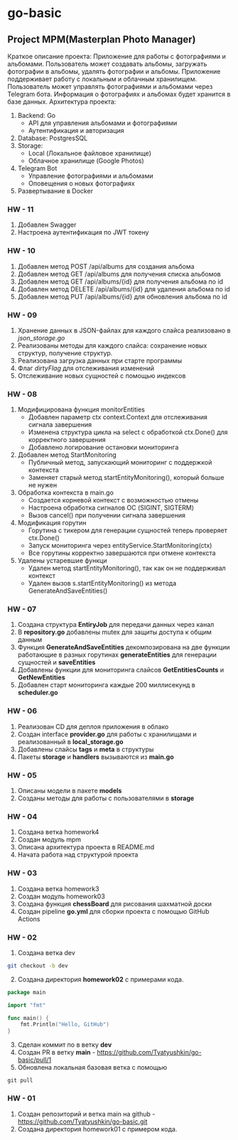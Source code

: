 # go-basic

## Project MPM(Masterplan Photo Manager)
Краткое описание проекта: Приложение для работы с фотографиями и альбомами. Пользователь может создавать альбомы, загружать фотографии в альбомы, удалять фотографии и альбомы. Приложение поддерживает работу с локальным и облачным хранилищем. Пользователь может управлять фотографиями и альбомами через Telegram бота. Информация о фотографиях и альбомах будет хранится в базе данных.
Архитектура проекта:
1. Backend: Go
    - API для управления альбомами и фотографиями
    - Аутентификация и авторизация
2. Database: PostgresSQL
3. Storage: 
    - Local (Локальное файловое хранилище)
    - Облачное хранилище (Google Photos)
4. Telegram Bot
    - Управление фотографиями и альбомами
    - Оповещения о новых фотографиях
5. Развертывание в Docker

### HW - 11
1. Добавлен Swagger
2. Настроена аутентификация по JWT токену

### HW - 10
1. Добавлен метод POST /api/albums для создания альбома
2. Добавлен метод GET /api/albums для получения списка альбомов
3. Добавлен метод GET /api/albums/{id} для получения альбома по id
4. Добавлен метод DELETE /api/albums/{id} для удаления альбома по id
5. Добавлен метод PUT /api/albums/{id} для обновления альбома по id


### HW - 09
1. Хранение данных в JSON-файлах для каждого слайса реализовано  в *json_storage.go*
2. Реализованы методы для каждого слайса: сохранение новых структур, получение структур.
3. Реализована загрузка данных при старте программы
4. Флаг *dirtyFlag* для отслеживания изменений
5. Отслеживание новых сущностей с помощью индексов


### HW - 08

1. Модифицирована функция monitorEntities
   - Добавлен параметр ctx context.Context для отслеживания сигнала завершения
   - Изменена структура цикла на select с обработкой ctx.Done() для корректного завершения
   - Добавлено логирование остановки мониторинга
2. Добавлен метод StartMonitoring
   - Публичный метод, запускающий мониторинг с поддержкой контекста
   - Заменяет старый метод startEntityMonitoring(), который больше не нужен
3. Обработка контекста в main.go
   - Создается корневой контекст с возможностью отмены
   - Настроена обработка сигналов ОС (SIGINT, SIGTERM)
   - Вызов cancel() при получении сигнала завершения
4. Модификация горутин
   - Горутина с тикером для генерации сущностей теперь проверяет ctx.Done()
   - Запуск мониторинга через entityService.StartMonitoring(ctx)
   - Все горутины корректно завершаются при отмене контекста
5. Удалены устаревшие функци
   - Удален метод startEntityMonitoring(), так как он не поддерживал контекст
   - Удален вызов s.startEntityMonitoring() из метода GenerateAndSaveEntities()

### HW - 07
1. Создана структура **EntiryJob** для передачи данных через канал
2. В **repository.go** добавлены mutex для защиты доступа к общим данным
3. Функция **GenerateAndSaveEntities** декомпозирована на две функции работающие в разных горутинах **generateEntities** для генерации сущностей и **saveEntities**
4. Добавлены функции для мониторинга слайсов **GetEntitiesCounts** и **GetNewEntities**
5. Добавлен старт мониторинга каждые 200 миллисекунд в **scheduler.go**

### HW - 06
1. Реализован CD для деплоя приложения в облако
2. Создан interface **provider.go** для работы с хранилищами и реализованный в **local_storage.go**
3. Добавлены слайсы **tags** и **meta** в структуры
4. Пакеты  **storage** и **handlers** вызываются из **main.go** 

### HW - 05
1. Описаны модели в пакете **models** 
2. Созданы методы для работы с пользователями в **storage**

### HW - 04
1. Создана ветка homework4
2. Создан модуль mpm
3. Описана архитектура проекта в README.md
4. Начата работа над структурой проекта


### HW - 03
1. Создана ветка homework3
2. Создан модуль homework03
3. Создана функция **chessBoard** для рисования шахматной доски
4. Создан pipeline **go.yml** для сборки проекта с помощью GitHub Actions

### HW - 02
1. Создана ветка dev
````bash
git checkout -b dev
````
2. Создана директория **homework02** c примерами кода.
````go
package main

import "fmt"

func main() {
	fmt.Println("Hello, GitHub")
}
````
3. Сделан коммит по в ветку **dev**
4. Создан PR в ветку **main** - https://github.com/Tyatyushkin/go-basic/pull/1
5. Обновлена локальная базовая ветка с помощью 
````
git pull
````

### HW - 01
1. Создан репозиторий и ветка main на github - https://github.com/Tyatyushkin/go-basic.git
2. Создана директория homework01 с примером кода.
